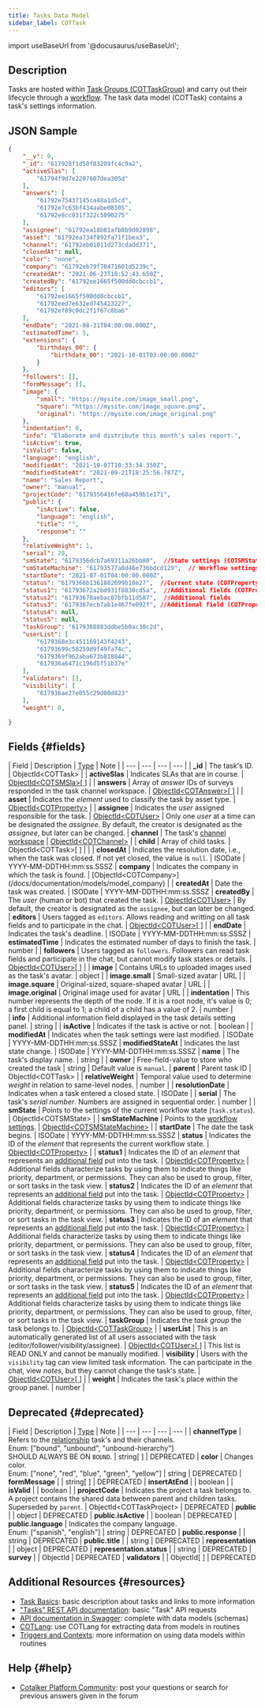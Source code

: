 ```yaml
---
title: Tasks Data Model
sidebar_label: COTTask
---
```

import useBaseUrl from '@docusaurus/useBaseUrl';

## Description

Tasks are hosted within [Task Groups (COTTaskGroup)](/docs/documentation/models/tasks/model_taskgroup) and carry out their lifecycle through a [workflow](/docs/documentation/admin/workflows/admin_workflow_overview). The task data model (COTTask) contains a task's settings information.


## JSON Sample

```json
{
    "__v": 9,
    "_id": "617928f1d50f83209fc4c9a2",
    "activeSlas": [
        "61794f9d7e2207607dea305d"
    ],
    "answers": [
        "61792e75437145ca48a1d5cd",
        "61792e7c63bf434aabe08105",
        "61792e8cc031f322c5090275"
    ],
    "assignee": "61792ea18b81afb8b9d02898",
    "asset": "61792ea734f892fa71f1bea3",
    "channel": "61792eb01011d273cdadd371",
    "closedAt": null,
    "color": "none",
    "company": "61792eb79f70471601d5239c",
    "createdAt": "2021-06-23T18:52:43.650Z",
    "createdBy": "61792ee1665f500dd0cbccb1",
    "editors": [
        "61792ee1665f500dd0cbccb1",
        "61792eed7e632ed745423227",
        "61792ef89c0dc2f1f67c8ba6"
    ],
    "endDate": "2021-08-31T04:00:00.000Z",
    "estimatedTime": 5,
    "extensions": {
        "birthdays_00": {
            "birthdate_00": "2021-10-01T03:00:00.000Z"
        }
    },
    "followers": [],
    "formMessage": [],
    "image": {
        "small": "https://mysite.com/image_small.png",
        "square": "https://mysite.com/image_square.png",
        "original": "https://mysite.com/image_original.png"
    },
    "indentation": 0,
    "info": "Elaborate and distribute this month's sales report.",
    "isActive": true,
    "isValid": false,
    "language": "english",
    "modifiedAt": "2021-10-07T10:33:34.350Z",
    "modifiedStateAt": "2021-09-21T18:25:56.787Z",
    "name": "Sales Report",
    "owner": "manual",
    "projectCode": "6179356416fe68a459b1e171",
    "public": {
        "isActive": false,
        "language": "english",
        "title": "",
        "response": ""
    },
    "relativeWeight": 1,
    "serial": 28,
    "smState": "6179356dcb7a69311a26bb80",  //State settings (COTSMState)
    "smStateMachine": "61793577a8d46e736bdcd129",  // Workflow settings (COTSMStateMachine)
    "startDate": "2021-07-01T04:00:00.000Z",
    "status": "6179366b1361882699b18e27",  //Current state (COTProperty)
    "status1": "61793672a2bd931f8838cd5a",  //Additional fields (COTProperty)
    "status2": "61793678aebac07bfb11d587",  //Additional fields
    "status3": "6179367ecb7ab1e467fe092f", //Additional field (COTProperty)
    "status4": null,
    "status5": null,
    "taskGroup": "6179368883ddbe5b0ac30c2d",
    "userList": [
        "6179368e3c451169143f4243",
        "61793699c58259d9f49fa74c",
        "6179369f962aba673b818844",
        "617936a6471c196d5f51b37e"
    ],
    "validators": [],
    "visibility": [
        "617936ae27e055c29d00d823"
    ],
    "weight": 0,

}
```

## Fields {#fields}

| Field | Description | [Type](/docs/documentation/models/overview_model#data-types) | Note |
| --- | --- | --- | --- |
| **\_id** | The task's ID. | ObjectId<COTTask\> |
| **activeSlas** | Indicates SLAs that are in course. | [ObjectId<COTSMSla\>[ ]](/docs/documentation/models/tasks/model_sla) |
| **answers** | Array of _answer_ IDs of surveys responded in the task channel workspace. | [ObjectId<COTAnswer\>[ ]](/docs/documentation/models/surveys/model_answers) |
| **asset** | Indicates the _element_ used to classify the task by asset type. | [ObjectId<COTProperty\>](/docs/documentation/models/databases/model_properties/) | 
| **assignee** | Indicates the _user_ assigned responsible for the task. | [ObjectId<COTUser\>](/docs/documentation/models/users/model_users) | Only one _user_ at a time can be designated the _assignee_. By default, the creator is designated as the _assignee_, but later can be changed.
| **channel** | The task's [channel workspace](/docs/documentation/client/channels) | [ObjectId<COTChannel\>](/docs/documentation/models/communication/model_channels) |
| **child** | Array of child tasks. | ObjectId<COTTask\>[ ] | |
| **closedAt** | Indicates the resolution date, i.e., when the task was closed. If not yet closed, the value is `null`. | ISODate | YYYY-MM-DDTHH:mm:ss.SSSZ
| **company** | Indicates the company in which the task is found. | [ObjectId<COTCompany\>] (/docs/documentation/models/model_company) |
| **createdAt** | Date the task was created. | ISODate | YYYY-MM-DDTHH:mm:ss.SSSZ
| **createdBy** | The _user_ (human or bot) that created the task. | [ObjectId<COTUser\>](/docs/documentation/models/users/model_users) | By default, the creator is designated as the `assignee`, but can later be changed.
| **editors** | Users tagged as `editors`. Allows reading and writting on all task fields and to participate in the chat. | [ObjectId<COTUser\>[ ]](/docs/documentation/models/users/model_users) | 
| **endDate** | Indicates the task's deadline. | ISODate | YYYY-MM-DDTHH:mm:ss.SSSZ
| **estimatedTime** | Indicates the estimated number of days to finish the task. | number |
| **followers** | Users tagged as `followers`. Followers can read task fields and participate in the chat, but cannot modify task states or details. | [ObjectId<COTUser\>[ ]](/docs/documentation/models/users/model_users) |
| **image** | Contains URLs to uploaded images used as the task's avatar. | object |
| **image.small** | Small-sized avatar | URL |
| **image.square** | Original-sized, square-shaped avatar | URL |
| **image.original** | Original image used for avatar | URL |
| **indentation** | This number represents the depth of the node. If it is a root node, it's value is 0; a first child is equal to 1; a child of a child has a value of 2. | number |  
| **info** | Additional information field displayed in the task details setting panel. | string |
| **isActive** | Indicates if the task is active or not. | boolean | 
| **modifiedAt** | Indicates when the task settings were last modified. | ISODate | YYYY-MM-DDTHH:mm:ss.SSSZ
| **modifiedStateAt** | Indicates the last state change. | ISODate | YYYY-MM-DDTHH:mm:ss.SSSZ
| **name** | The task's display name. | string |
| **owner** | Free-field-value to store who created the task | string | Default value is `manual`.
| **parent** | Parent task ID | ObjectId<COTTask\> |
| **relativeWeight** | Temporal value used to determine _weight_ in relation to same-level nodes. | number | 
| **resolutionDate** | Indicates when a task entered a closed state. | ISODate | 
| **serial** | The task's _serial number_. Numbers are assigned in sequential order. | number |
| **smState** | Points to the settings of the current workflow state (`task.status`). | ObjectId<COTSMState\> |
| **smStateMachine** | Points to the [workflow settings](/docs/documentation/admin/workflows/settings_panels/workflow_create_edit#layout). | [ObjectId<COTSMStateMachine\>](/docs/documentation/models/tasks/model_statemachine) |
| **startDate** | The date the task begins. | ISODate | YYYY-MM-DDTHH:mm:ss.SSSZ
| **status** | Indicates the ID of the _element_ that represents the current workflow state. | [ObjectId<COTProperty\>](/docs/documentation/models/databases/model_properties) |
| **status1** | Indicates the ID of an _element_ that represents an [additional field](/docs/documentation/admin/workflows/settings_panels/workflow_create_edit#additional-fields) put into the task. | [ObjectId<COTProperty\>](/docs/documentation/models/databases/model_properties) | Additional fields characterize tasks by using them to indicate things like priority, department, or permissions. They can also be used to group, filter, or sort tasks in the task view.
| **status2** | Indicates the ID of an _element_ that represents an [additional field](/docs/documentation/admin/workflows/settings_panels/workflow_create_edit#additional-fields) put into the task. | [ObjectId<COTProperty\>](/docs/documentation/models/databases/model_properties) | Additional fields characterize tasks by using them to indicate things like priority, department, or permissions. They can also be used to group, filter, or sort tasks in the task view.
| **status3** | Indicates the ID of an _element_ that represents an [additional field](/docs/documentation/admin/workflows/settings_panels/workflow_create_edit#additional-fields) put into the task. | [ObjectId<COTProperty\>](/docs/documentation/models/databases/model_properties) | Additional fields characterize tasks by using them to indicate things like priority, department, or permissions. They can also be used to group, filter, or sort tasks in the task view.
| **status4** | Indicates the ID of an _element_ that represents an [additional field](/docs/documentation/admin/workflows/settings_panels/workflow_create_edit#additional-fields) put into the task. | [ObjectId<COTProperty\>](/docs/documentation/models/databases/model_properties) | Additional fields characterize tasks by using them to indicate things like priority, department, or permissions. They can also be used to group, filter, or sort tasks in the task view.
| **status5** | Indicates the ID of an _element_ that represents an [additional field](/docs/documentation/admin/workflows/settings_panels/workflow_create_edit#additional-fields) put into the task. | [ObjectId<COTProperty\>](/docs/documentation/models/databases/model_properties) | Additional fields characterize tasks by using them to indicate things like priority, department, or permissions. They can also be used to group, filter, or sort tasks in the task view.
| **taskGroup** | Indicates the _task group_ the task belongs to. | [ObjectId<COTTaskGroup\>](/docs/documentation/models/tasks/model_taskgroup) |
| **userList** | This is an automatically generated list of all users associated with the task (editor/follower/visibility/assignee). | [ObjectId<COTUser\>[ ]](/docs/documentation/models/users/model_users) | This list is READ ONLY and cannot be manually modified.
| **visibility** | Users with the `visibility` tag can view limited task information. The can participate in the chat, view _notes_, but they cannot change the task's state. | [ObjectId<COTUser\>[ ]](/docs/documentation/models/users/model_users) | 
| **weight** | Indicates the task's place within the group panel. | number |

## Deprecated {#deprecated}

| Field | Description | [Type](/docs/documentation/models/overview_model#data-types) | Note |
| --- | --- | --- | --- |
| **channelType** | Refers to the [relationship](/docs/documentation/admin/tips/chat_channels_workflows) task's and their channels.<br/>Enum: ["bound", "unbound", "unbound-hierarchy"]<br/>SHOULD ALWAYS BE ON `BOUND`. | string[ ] | DEPRECATED 
| **color** | Changes color.<br/>Enum: ["none", "red", "blue", "green", "yellow"] | string | DEPRECATED
| **formMessage** | | string[ ] | DEPRECATED
| **insertAtEnd** | | boolean |
| **isValid** | | boolean |
| **projectCode** | Indicates the project a task belongs to. A project contains the shared data between parent and children tasks. Superseded by `parent`. | ObjectId<COTTaskProject\> | DEPRECATED
| **public** | | object | DEPRECATED
| **public.isActive** | | boolean | DEPRECATED
| **public.language** | Indicates the company language.<br/>Enum: ["spanish", "english"] | string | DEPRECATED
| **public.response** | | string | DEPRECATED
| **public.title** | | string | DEPRECATED
| **representation** | | object | DEPRECATED
| **representation.status** | | string | DEPRECATED
| **survey** | | ObjectId | DEPRECATED
| **validators** | | ObjectId[ ] | DEPRECATED

## Additional Resources {#resources}

- [Task Basics](/docs/documentation/client/basic_concepts#tasks): basic description about tasks and links to more information
- ["Tasks" REST API documentation](/docs/documentation/api/tasks/tasks): basic "Task" API requests
- [API documentation in Swagger](https://www.cotalker.com/swagger/core/?key=woubtjf4olr0t4zgutuwn6scbcm6hd3qh1cgl5obmohpbm3mfublnwcvv67lodgjvd3h86s9ppshtvmf95gepsqh6nizq9liu7f): complete with data models (schemas)
- [COTLang](/docs/documentation/automation/admin_cotlang): use COTLang for extracting data from models in routines
- [Triggers and Contexts](/docs/documentation/automation/triggers_and_contexts): more information on using data models within routines

## Help {#help}

- [Cotalker Platform Community](https://github.com/Cotalker/documentation/discussions): post your questions or search for previous answers given in the forum